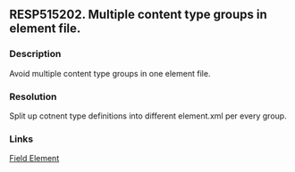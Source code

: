## RESP515202. Multiple content type groups in element file.

### Description
Avoid multiple content type groups in one element file.

### Resolution
Split up cotnent type definitions into different element.xml per every group.

### Links
[Field Element](http://msdn.microsoft.com/en-us/library/office/aa979575.aspx)